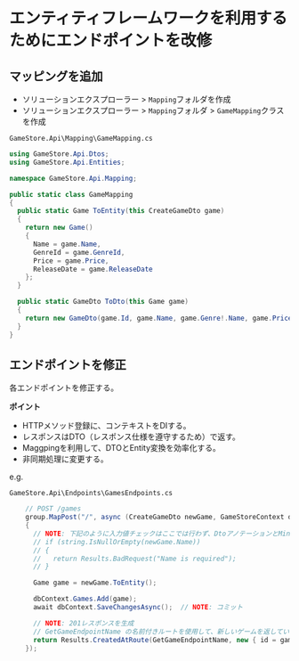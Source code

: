 # エンティティフレームワークを利用するためにエンドポイントを改修

## マッピングを追加

- ソリューションエクスプローラー > `Mapping`フォルダを作成
- ソリューションエクスプローラー > `Mapping`フォルダ > `GameMapping`クラスを作成

`GameStore.Api\Mapping\GameMapping.cs`

```cs
using GameStore.Api.Dtos;
using GameStore.Api.Entities;

namespace GameStore.Api.Mapping;

public static class GameMapping
{
  public static Game ToEntity(this CreateGameDto game)
  {
    return new Game()
    {
      Name = game.Name,
      GenreId = game.GenreId,
      Price = game.Price,
      ReleaseDate = game.ReleaseDate
    };
  }

  public static GameDto ToDto(this Game game)
  {
    return new GameDto(game.Id, game.Name, game.Genre!.Name, game.Price, game.ReleaseDate);
  }
}
```

## エンドポイントを修正

各エンドポイントを修正する。

**ポイント**  

- HTTPメソッド登録に、コンテキストをDIする。
- レスポンスはDTO（レスポンス仕様を遵守するため）で返す。
- Maggpingを利用して、DTOとEntity変換を効率化する。
- 非同期処理に変更する。

e.g.  

`GameStore.Api\Endpoints\GamesEndpoints.cs`

```cs
    // POST /games
    group.MapPost("/", async (CreateGameDto newGame, GameStoreContext dbContext) =>
    {
      // NOTE: 下記のように入力値チェックはここでは行わず、DtoアノテーションとMinimalApis.Extensionsでチェックをする。
      // if (string.IsNullOrEmpty(newGame.Name))
      // {
      //   return Results.BadRequest("Name is required");
      // }

      Game game = newGame.ToEntity();

      dbContext.Games.Add(game);
      await dbContext.SaveChangesAsync();  // NOTE: コミット

      // NOTE: 201レスポンスを生成
      // GetGameEndpointName の名前付きルートを使用して、新しいゲームを返している。
      return Results.CreatedAtRoute(GetGameEndpointName, new { id = game.Id }, game.ToGameDetailsDto());
    });
```
